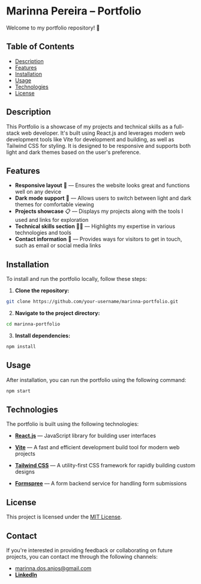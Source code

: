 # Marinna Pereira – Portfolio

Welcome to my portfolio repository! 🚀

## Table of Contents

- [Description](#description)
- [Features](#features)
- [Installation](#installation)
- [Usage](#usage)
- [Technologies](#technologies)
- [License](#license)

## Description

This Portfolio is a showcase of my projects and technical skills as a full-stack web developer. It's built using React.js and leverages modern web development tools like Vite for development and building, as well as Tailwind CSS for styling. It is designed to be responsive and supports both light and dark themes based on the user's preference.

## Features

- **Responsive layout** 📱 –– Ensures the website looks great and functions well on any device
- **Dark mode support** 🌙 –– Allows users to switch between light and dark themes for comfortable viewing
- **Projects showcase** 📋 –– Displays my projects along with the tools I used and links for exploration
- **Technical skills section** 👩‍💻 –– Highlights my expertise in various technologies and tools
- **Contact information** 📧 –– Provides ways for visitors to get in touch, such as email or social media links

## Installation

To install and run the portfolio locally, follow these steps:

1. **Clone the repository:**

```bash
git clone https://github.com/your-username/marinna-portfolio.git
```

2. **Navigate to the project directory:**

```bash
cd marinna-portfolio
```

3. **Install dependencies:**

```bash
npm install
```

## Usage

After installation, you can run the portfolio using the following command:

```bash
npm start
```

## Technologies

The portfolio is built using the following technologies:

- [**React.js**](https://react.dev/) –– JavaScript library for building user interfaces

- [**Vite**](https://vitejs.dev/) –– A fast and efficient development build tool for modern web projects

- [**Tailwind CSS**](https://tailwindcss.com/) –– A utility-first CSS framework for rapidly building custom designs

- [**Formspree**](https://formspree.io/) –– A form backend service for handling form submissions

## License

This project is licensed under the <a href="https://opensource.org/licenses/MIT/" target="_blank">MIT License</a>.

## Contact

If you're interested in providing feedback or collaborating on future projects, you can contact me through the following channels:

- marinna.dos.anjos@gmail.com
- [**LinkedIn**](https://www.linkedin.com/in/marinna-pereira/)
